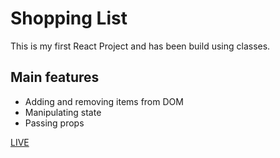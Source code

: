 # Shopping List

This is my first React Project and has been build using classes.

## Main features

* Adding and removing items from DOM
* Manipulating state
* Passing props 

[LIVE](https://shopping.stancatalin.eu)

